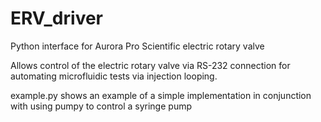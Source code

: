# ERV_driver
Python interface for Aurora Pro Scientific electric rotary valve  

Allows control of the electric rotary valve via RS-232 connection for automating microfluidic tests via injection looping.

example.py shows an example of a simple implementation in conjunction with using pumpy to control a syringe pump

